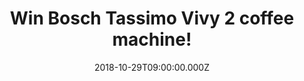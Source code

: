 ---
campaign-uuid: "c-1df538ad-92b5-4234-9db1-4c4fba121b78"
type: "Competition"
category: "Technology"
date: "2018-10-29T09:00:00.000Z"
end-date: "2018-11-29T23:59:00.000Z"
disable-form: false
is_promoted: false
has_entry_page: true
title: "Win Bosch Tassimo Vivy 2 coffee machine!"
competition-description: "<p>Winter is just around the corner and we know that nothing\
  \ feels better than a hot drink to keep ourselves warm! We are giving away the amazing\
  \ Bosch Tassimo Vivy 2 coffee machine for one of our lucky members to enjoy delicious\
  \ drinks!</p>\n<p>Fancy a hot drink? Click below for a chance to win!</p>\n"
hero-header: "Win Bosch Tassimo Vivy 2 coffee machine!"
terms-confirmation: "N/A"
banner-img: "https://assets.expresslyapp.com/asset-b61022d5-988d-4611-b04a-80d068fee750.jpg"
logo-left-href: "http://club.expressly.io"
logo-left-image: "https://assets.expresslyapp.com/asset-861eb54b-1bf6-4c4e-b64f-f217a6fe30cc.jpg"
logo-left-title: "Expressly Club"
bg-image-hero: "https://assets.expresslyapp.com/asset-2de5218d-c069-45ff-8ccd-f393ec6251cb.jpg"
bg-image-first: "https://assets.expresslyapp.com/asset-b4d1fec9-74f6-4433-8a1c-425a45788dab.jpg"
section1-content: "<p>Whether you’re looking for a coffee maker that’ll snug fit into\
  \ the smallest of spaces, or you want a great-value machine that makes a wide range\
  \ of coffees, tasty teas and hot chocolates, you have arrived to the right place,\
  \ the Tassimo Vivy 2 is a MUST for you! Enjoy more than 40 specialities from well-known\
  \ brands such as Costa, Kenco, and Cadbury. Full bodied espresso or luxurious latte\
  \ machiatto? Hot Chocolate or tea? The choice is yours!</p>\n<p>Enter the form below\
  \ for a chance to win this amazing coffee machine now and get ready to taste and\
  \ enjoy delicious hot drinks! Good luck!</p>\n"
entry-title: "Win Bosch Tassimo Vivy 2 coffee machine!"
entry-content: "<p>Enter the draw to win the Bosch Tassimo Vivy 2 coffee machine by\
  \ completing the form below before 23:59 on 29th of November 2018.</p>\n"
has-winner: false
prize-description: "Bosch Tassimo Vivy 2 coffee machine"
special-conditions: "Multiple entries are allowed up to one every day.\r\nThis competition\
  \ is also available on: https://aaa.nme.com/competitions/bosch-tassimo-vivy-2-giveaway"
country-restrictions:
- "GB"
---